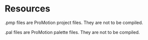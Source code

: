 # Resources

.pmp files are ProMotion project files.  They are not to be compiled.

.pal files are ProMotion palette files.  They are not to be compiled.
